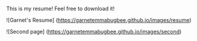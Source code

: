 This is my resume! Feel free to download it!

![Garnet's Resume]
(https://garnetemmabugbee.github.io/images/resume)

![Second page]
(https://garnetemmabugbee.github.io/images/second)
